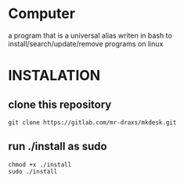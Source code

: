 # Computer
a program that is a universal alias writen in bash to install/search/update/remove programs on linux

# INSTALATION
## clone this repository
    git clone https://gitlab.com/mr-draxs/mkdesk.git
## run ./install as sudo
    chmod +x ./install
    sudo ./install

